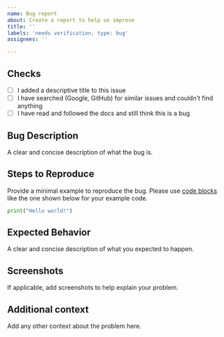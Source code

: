 ```yaml
---
name: Bug report
about: Create a report to help us improve
title: ''
labels: 'needs verification, type: bug'
assignees: ''

---
```


## Checks
- [ ] I added a descriptive title to this issue
- [ ] I have searched (Google, GitHub) for similar issues and couldn't find anything
- [ ] I have read and followed the docs and still think this is a bug

## Bug Description
A clear and concise description of what the bug is.

## Steps to Reproduce
Provide a minimal example to reproduce the bug. Please use [code blocks](https://docs.github.com/en/get-started/writing-on-github/working-with-advanced-formatting/creating-and-highlighting-code-blocks) like the one shown below for your example code.

```python
print("Hello world!")
```

## Expected Behavior
A clear and concise description of what you expected to happen.

## Screenshots
If applicable, add screenshots to help explain your problem.

## Additional context
Add any other context about the problem here.
